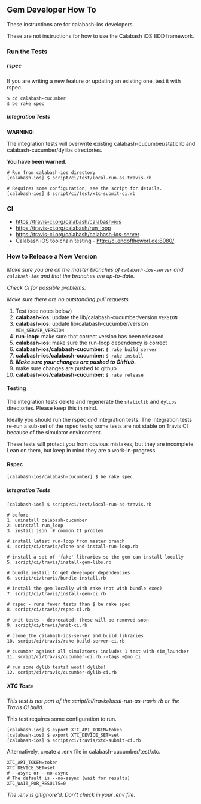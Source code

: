 ## Gem Developer How To

These instructions are for calabash-ios developers.

These are not instructions for how to use the Calabash iOS BDD framework.

### Run the Tests

##### rspec

If you are writing a new feature or updating an existing one, test it with rspec.

```
$ cd calabash-cucumber
$ be rake spec
```

##### Integration Tests

**WARNING:**

The integration tests will overwrite existing calabash-cucumber/staticlib and calabash-cucumber/dylibs directories.

**You have been warned.**

```
# Run from calabash-ios directory
[calabash-ios] $ script/ci/test/local-run-as-travis.rb

# Requires some configuration; see the script for details.
[calabash-ios] $ script/ci/test/xtc-submit-ci.rb
```

### CI

* https://travis-ci.org/calabash/calabash-ios
* https://travis-ci.org/calabash/run_loop
* https://travis-ci.org/calabash/calabash-ios-server
* Calabash iOS toolchain testing - http://ci.endoftheworl.de:8080/

##### 

### How to Release a New Version

_Make sure you are on the master branches of `calabash-ios-server` and `calabash-ios` and that the branches are up-to-date._

_Check CI for possible problems._

_Make sure there are no outstanding pull requests._

1. Test (see notes below)
2. **calabash-ios:** update the lib/calabash-cucumber/version `VERSION`
3. **calabash-ios:** update lib/calabash-cucumber/version `MIN_SERVER_VERSION`
4. **run-loop:** make sure that correct version has been released
5. **calabash-ios:** make sure the run-loop dependency is correct
6. **calabash-ios/calabash-cucumber:** `$ rake build_server`
7. **calabash-ios/calabash-cucumber:** `$ rake install`
8. ***Make sure your changes are pushed to GitHub.***
9. make sure changes are pushed to github
10. **calabash-ios/calabash-cucumber:** `$ rake release`

#### Testing

The integration tests delete and regenerate the `staticlib` and `dylibs` directories.  Please keep this in mind. 

Ideally you should run the rspec _and_ integration tests.  The integration tests re-run a sub-set of the rspec tests; some tests are not stable on Travis CI because of the simulator environment.

These tests will protect you from obvious mistakes, but they are incomplete.  Lean on them, but keep in mind they are a work-in-progress.

#### Rspec

```
[calabash-ios/calabash-cucumber] $ be rake spec
```

##### Integration Tests

```
[calabash-ios] $ script/ci/test/local-run-as-travis.rb

# before
1. uninstall calabash-cucumber 
2. uninstall run_loop
3. install json  # common CI problem

# install latest run-loop from master branch
4. script/ci/travis/clone-and-install-run-loop.rb

# install a set of 'fake' libraries so the gem can install locally
5. script/ci/travis/install-gem-libs.rb

# bundle install to get developer dependencies
6. script/ci/travis/bundle-install.rb

# install the gem locally with rake (not with bundle exec)
7. script/ci/travis/install-gem-ci.rb

# rspec - runs fewer tests than $ be rake spec
8. script/ci/travis/rspec-ci.rb

# unit tests - deprecated; these will be removed soon
9. script/ci/travis/unit-ci.rb

# clone the calabash-ios-server and build libraries
10. script/ci/travis/rake-build-server-ci.rb

# cucumber against all simulators; includes 1 test with sim_launcher
11. script/ci/travis/cucumber-ci.rb --tags ~@no_ci

# run some dylib tests! woot! dylibs!
12. script/ci/travis/cucumber-dylib-ci.rb
```

##### XTC Tests

_This test is not part of the script/ci/travis/local-run-as-travis.rb or the Travis CI build._

This test requires some configuration to run.

```
[calabash-ios] $ export XTC_API_TOKEN=token
[calabash-ios] $ export XTC_DEVICE_SET=set
[calabash-ios] $ script/ci/travis/xtc-submit-ci.rb
```

Alternatively, create a .env file in calabash-cucumber/test/xtc.

```
XTC_API_TOKEN=token
XTC_DEVICE_SET=set
# --async or --no-async
# The default is --no-async (wait for results)
XTC_WAIT_FOR_RESULTS=0
```

_The .env is gitignore'd.  Don't check in your .env file._
